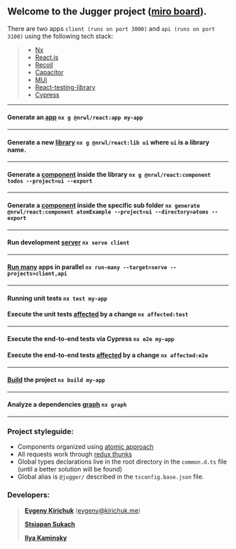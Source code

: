 ## Welcome to the Jugger project ([miro board](https://miro.com/app/board/uXjVO32BwvM=/)).

There are two apps `client (runs on port 3000)` and `api (runs on port 3100)` using the following tech stack:
>- [Nx](https://nx.dev/)
>- [React.js](https://reactjs.org/)
>- [Recoil](https://recoiljs.org/)
>- [Capacitor](https://capacitorjs.com/solution/react)
>- [MUi](https://mui.com/)
>- [React-testing-library](https://testing-library.com/docs/react-testing-library/intro/)
>- [Cypress](https://www.cypress.io/)

---
#### Generate an [app](https://nx.dev/structure/applications-and-libraries#applications-and-libraries) `nx g @nrwl/react:app my-app`

---
#### Generate a new [library](https://nx.dev/structure/library-types) `nx g @nrwl/react:lib ui` where `ui` is a library name.

---
#### Generate a [component](https://nx.dev/packages/react/generators/component) inside the library `nx g @nrwl/react:component todos --project=ui --export`

---
#### Generate a [component](https://nx.dev/packages/react/generators/component) inside the specific sub folder `nx generate @nrwl/react:component atomExample --project=ui --directory=atoms --export`

---
#### Run development [server](https://nx.dev/cli/serve) `nx serve client`

---
#### [Run many](https://nx.dev/cli/run-many) apps in parallel `nx run-many --target=serve --projects=client,api`

---
#### Running unit tests `nx test my-app`

#### Execute the unit tests [affected](https://nx.dev/using-nx/affected#affected) by a change `nx affected:test`

---

#### Execute the end-to-end tests via Cypress `nx e2e my-app`

#### Execute the end-to-end tests [affected](https://nx.dev/using-nx/affected#affected) by a change `nx affected:e2e`

---
#### [Build](https://nx.dev/cli/build#build) the project `nx build my-app`

---
#### Analyze a dependencies [graph](https://nx.dev/cli/dep-graph#graph) `nx graph`

---

### Project styleguide:

- Components organized using [atomic approach](https://danilowoz.com/blog/atomic-design-with-react)
- All requests work through [redux thunks](https://redux-toolkit.js.org/api/createAsyncThunk)
- Global types declarations live in the root directory in the `common.d.ts` file (until a better solution will be found)
- Global alias is `@jugger/` described in the `tsconfig.base.json` file.

### Developers:

>**[Evgeny Kirichuk](https://github.com/evgeny-kirichuk)** (evgeny@kirichuk.me)
>
>**[Stsiapan Sukach](https://github.com/Qry1)**
> 
>**[Ilya Kaminsky](https://github.com/Ikaminsky)**
